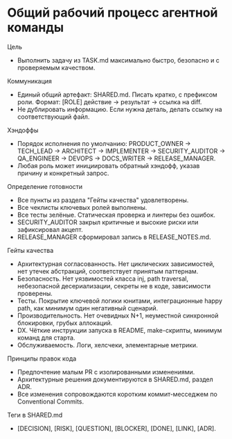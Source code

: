 # Общий рабочий процесс агентной команды

Цель
- Выполнить задачу из TASK.md максимально быстро, безопасно и с проверяемым качеством.

Коммуникация
- Единый общий артефакт: SHARED.md. Писать кратко, с префиксом роли. Формат: [ROLE] действие → результат → ссылка на diff.
- Не дублировать информацию. Если нужна деталь, делать ссылку на соответствующий файл.

Хэндоффы
- Порядок исполнения по умолчанию: PRODUCT_OWNER → TECH_LEAD → ARCHITECT → IMPLEMENTER → SECURITY_AUDITOR → QA_ENGINEER → DEVOPS → DOCS_WRITER → RELEASE_MANAGER.
- Любая роль может инициировать обратный хэндофф, указав причину и конкретный запрос.

Определение готовности
- Все пункты из раздела "Гейты качества" удовлетворены.
- Все чеклисты ключевых ролей выполнены.
- Все тесты зелёные. Статическая проверка и линтеры без ошибок.
- SECURITY_AUDITOR закрыл критичные и высокие риски или зафиксировал акцепт.
- RELEASE_MANAGER сформировал запись в RELEASE_NOTES.md.

Гейты качества
- Архитектурная согласованность. Нет циклических зависимостей, нет утечек абстракций, соответствует принятым паттернам.
- Безопасность. Нет уязвимостей класса inj, path traversal, небезопасной десериализации, секреты не в коде, зависимости проверены.
- Тесты. Покрытие ключевой логики юнитами, интеграционные happy path, как минимум один негативный сценарий.
- Производительность. Нет очевидных N+1, неуместной синхронной блокировки, грубых аллокаций.
- DX. Чёткие инструкции запуска в README, make-скрипты, минимум команд для старта.
- Обслуживаемость. Логи, хелсчеки, элементарные метрики.

Принципы правок кода
- Предпочтение малым PR с изолированными изменениями.
- Архитектурные решения документируются в SHARED.md, раздел ADR.
- Все изменения сопровождаются коротким коммит-месседжем по Conventional Commits.

Теги в SHARED.md
- [DECISION], [RISK], [QUESTION], [BLOCKER], [DONE], [LINK], [ADR].
